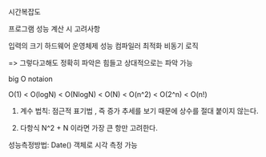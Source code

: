 시간복잡도

프로그램 성능 계산 시 고려사항

입력의 크기
하드웨어
운영체제 성능
컴파일러 최적화
비동기 로직

=> 그렇다고해도 정확히 파악은 힘들고 상대적으로는 파악 가능

big O notaion

O(1) < O(logN) < O(NlogN) < O(N) < O(n^2) < O(2^n) < O(n!)

1. 계수 법칙:
   점근적 표기법 , 즉 증가 추세를 보기 때문에 상수를 절대 붙이지 않는다.

2. 다항식 N^2 + N 이라면 가장 큰 항만 고려한다.

성능측정방법:
Date() 객체로 시각 측정 가능

